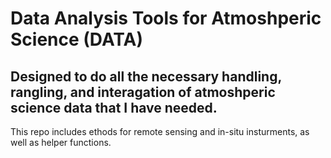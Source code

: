 # Data Analysis Tools for Atmoshperic Science (DATA)

## Designed to do all the necessary handling, rangling, and interagation of atmoshperic science data that I have needed. 
This repo includes ethods for remote sensing and in-situ insturments, as well as helper functions. 
